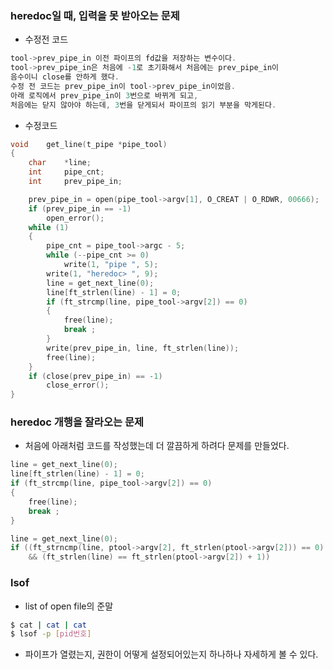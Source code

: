 ### heredoc일 때, 입력을 못 받아오는 문제

- 수정전 코드
```c
tool->prev_pipe_in 이전 파이프의 fd값을 저장하는 변수이다.
tool->prev_pipe_in은 처음에 -1로 초기화해서 처음에는 prev_pipe_in이
음수이니 close를 안하게 했다.
수정 전 코드는 prev_pipe_in이 tool->prev_pipe_in이었음.
아래 로직에서 prev_pipe_in이 3번으로 바뀌게 되고,
처음에는 닫지 않아야 하는데, 3번을 닫게되서 파이프의 읽기 부분을 막게된다.
```
- 수정코드
```c
void	get_line(t_pipe *pipe_tool)
{	
	char	*line;
	int		pipe_cnt;
	int		prev_pipe_in;

	prev_pipe_in = open(pipe_tool->argv[1], O_CREAT | O_RDWR, 00666);
	if (prev_pipe_in == -1)
		open_error();
	while (1)
	{
		pipe_cnt = pipe_tool->argc - 5;
		while (--pipe_cnt >= 0)
			write(1, "pipe ", 5);
		write(1, "heredoc> ", 9);
		line = get_next_line(0);
		line[ft_strlen(line) - 1] = 0;
		if (ft_strcmp(line, pipe_tool->argv[2]) == 0)
		{
			free(line);
			break ;
		}
		write(prev_pipe_in, line, ft_strlen(line));
		free(line);
	}
	if (close(prev_pipe_in) == -1)
		close_error();
}
```

### heredoc 개행을 잘라오는 문제
- 처음에 아래처럼 코드를 작성했는데 더 깔끔하게 하려다 문제를 만들었다.
```c
line = get_next_line(0);
line[ft_strlen(line) - 1] = 0;
if (ft_strcmp(line, pipe_tool->argv[2]) == 0)
{
	free(line);
	break ;
}
```
```c
line = get_next_line(0);
if ((ft_strncmp(line, ptool->argv[2], ft_strlen(ptool->argv[2])) == 0)
	&& (ft_strlen(line) == ft_strlen(ptool->argv[2]) + 1))
```

### lsof
- list of open file의 준말
```bash
$ cat | cat | cat 
$ lsof -p [pid번호]
```
- 파이프가 열렸는지, 권한이 어떻게 설정되어있는지 하나하나 자세하게 볼 수 있다.
